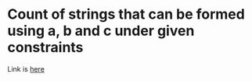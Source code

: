 # Count of strings that can be formed using a, b and c under given constraints
Link is [here](https://practice.geeksforgeeks.org/problems/count-of-strings-that-can-be-formed-using-a-b-and-c-under-given-constraints/0)
